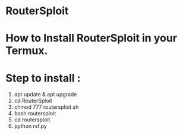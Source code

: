 # RouterSploit
# How to Install RouterSploit in your Termux.


# Step to install :
1. apt update & apt upgrade
2. cd RouterSploit
3. chmod 777 routersploit.sh
4. bash routersploit
5. cd routersploit
6. python rsf.py

